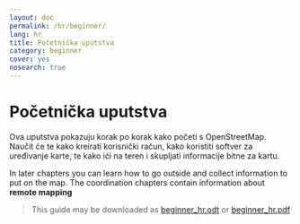 ```yaml
---
layout: doc
permalink: /hr/beginner/
lang: hr
title: Početnička uputstva
category: beginner
cover: yes
nosearch: true
---
```


Početnička uputstva
===================

Ova uputstva pokazuju korak po korak kako početi s OpenStreetMap. Naučit će te kako kreirati korisnički račun, kako koristiti softver za uređivanje karte, te kako ići na teren i skupljati informacije bitne za kartu.

In later chapters you can learn how to go outside and collect information to put on the map. The coordination chapters contain information about **remote mapping**

> This guide may be downloaded as [beginner_hr.odt](/files/beginner_hr.odt) or [beginner_hr.pdf](/files/beginner_hr.pdf)  

